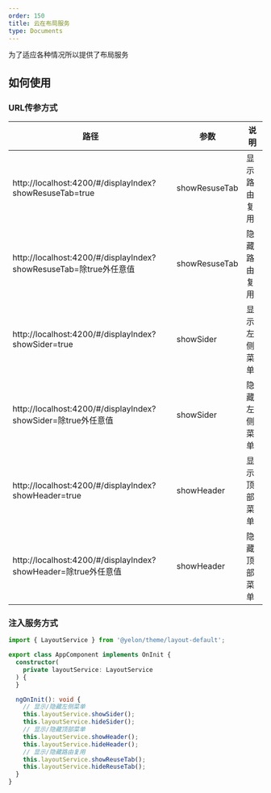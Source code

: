 ```yaml
---
order: 150
title: 云在布局服务
type: Documents
---
```


为了适应各种情况所以提供了布局服务

## 如何使用

### URL传参方式

| 路径 | 参数 | 说明 |
| - | - | - |
| http://localhost:4200/#/displayIndex?showResuseTab=true | showResuseTab | 显示路由复用 |
| http://localhost:4200/#/displayIndex?showResuseTab=除true外任意值 | showResuseTab | 隐藏路由复用 |
| http://localhost:4200/#/displayIndex?showSider=true | showSider | 显示左侧菜单 |
| http://localhost:4200/#/displayIndex?showSider=除true外任意值 | showSider | 隐藏左侧菜单 |
| http://localhost:4200/#/displayIndex?showHeader=true | showHeader | 显示顶部菜单 |
| http://localhost:4200/#/displayIndex?showHeader=除true外任意值 | showHeader | 隐藏顶部菜单 |

### 注入服务方式

```ts
import { LayoutService } from '@yelon/theme/layout-default';

export class AppComponent implements OnInit {
  constructor(
    private layoutService: LayoutService
  ) {
  }

  ngOnInit(): void {
    // 显示/隐藏左侧菜单
    this.layoutService.showSider();
    this.layoutService.hideSider();
    // 显示/隐藏顶部菜单
    this.layoutService.showHeader();
    this.layoutService.hideHeader();
    // 显示/隐藏路由复用
    this.layoutService.showReuseTab();
    this.layoutService.hideReuseTab();
  }
}
```



